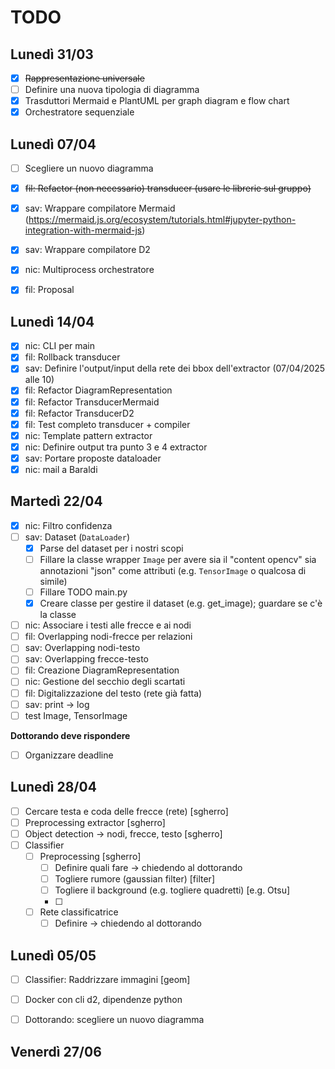 # TODO

## Lunedì 31/03

- [x] ~~Rappresentazione universale~~
- [ ] Definire una nuova tipologia di diagramma
- [x] Trasduttori Mermaid e PlantUML per graph diagram e flow chart
- [x] Orchestratore sequenziale

## Lunedì 07/04

- [ ] Scegliere un nuovo diagramma
- [x] ~~fil: Refactor (non necessario) transducer (usare le librerie sul gruppo)~~
- [x] sav: Wrappare compilatore Mermaid (https://mermaid.js.org/ecosystem/tutorials.html#jupyter-python-integration-with-mermaid-js)
- [x] sav: Wrappare compilatore D2
- [x] nic: Multiprocess orchestratore
- [x] fil: Proposal


## Lunedì 14/04

- [x] nic: CLI per main
- [x] fil: Rollback transducer
- [x] sav: Definire l'output/input della rete dei bbox dell'extractor (07/04/2025 alle 10)
- [x] fil: Refactor DiagramRepresentation
- [x] fil: Refactor TransducerMermaid
- [x] fil: Refactor TransducerD2
- [x] fil: Test completo transducer + compiler
- [x] nic: Template pattern extractor
- [x] nic: Definire output tra punto 3 e 4 extractor
- [x] sav: Portare proposte dataloader
- [x] nic: mail a Baraldi

## Martedì 22/04

- [x] nic: Filtro confidenza
- [ ] sav: Dataset (`DataLoader`)
  - [x] Parse del dataset per i nostri scopi
  - [ ] Fillare la classe wrapper `Image` per avere sia il "content opencv" sia annotazioni "json" come attributi (e.g. `TensorImage` o qualcosa di simile)
  - [ ] Fillare TODO main.py
  - [x] Creare classe per gestire il dataset (e.g. get_image); guardare se c'è la classe
- [ ] nic: Associare i testi alle frecce e ai nodi
- [ ] fil: Overlapping nodi-frecce per relazioni
- [ ] sav: Overlapping nodi-testo
- [ ] sav: Overlapping frecce-testo
- [ ] fil: Creazione DiagramRepresentation
- [ ] nic: Gestione del secchio degli scartati
- [ ] fil: Digitalizzazione del testo (rete già fatta)
- [ ] sav: print -> log
- [ ] test Image, TensorImage
 
**Dottorando deve rispondere**

- [ ] Organizzare deadline

## Lunedì 28/04

- [ ] Cercare testa e coda delle frecce (rete) [sgherro]
- [ ] Preprocessing extractor [sgherro]
- [ ] Object detection -> nodi, frecce, testo [sgherro]
- [ ] Classifier
  - [ ] Preprocessing [sgherro]
    - [ ] Definire quali fare -> chiedendo al dottorando
    - [ ] Togliere rumore (gaussian filter) [filter]
    - [ ] Togliere il background (e.g. togliere quadretti) [e.g. Otsu]
    - [ ] 
  - [ ] Rete classificatrice
    - [ ] Definire -> chiedendo al dottorando

## Lunedì 05/05

- [ ] Classifier: Raddrizzare immagini [geom]
- [ ] Docker con cli d2, dipendenze python 
- [ ] Dottorando: scegliere un nuovo diagramma


## Venerdì 27/06




